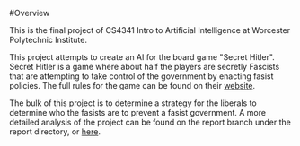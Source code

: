 #Overview

This is the final project of CS4341 Intro to Artificial Intelligence at Worcester 
Polytechnic Institute. 

This project attempts to create an AI for the board game "Secret Hitler". Secret Hitler 
is a game where about half the players are secretly Fascists that are attempting to take 
control of the government by enacting fasist policies. The full rules
for the game can be found on their 
[website](http://secrethitler.com/assets/Secret_Hitler_Rules.pdf).

The bulk of this project is to determine a strategy for the liberals to determine who the 
fasists are to prevent a fasist government. A more detailed analysis of the project can be 
found on the report branch under the report directory, or 
[here](https://github.com/cjcormier/AI_Final_Project/tree/Report/Report).

